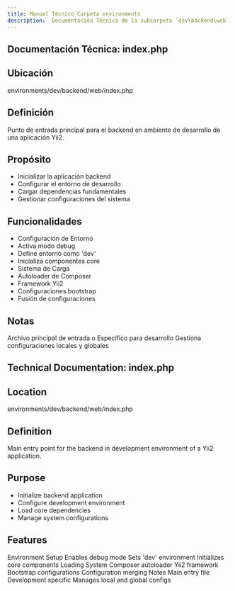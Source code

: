 ```yaml
---
title: Manual Técnico Carpeta environments
description:  Documentación Técnica de la subcarpeta `dev\backend\web`
---
```


## Documentación Técnica: index.php

## Ubicación
environments/dev/backend/web/index.php

## Definición
Punto de entrada principal para el backend en ambiente de desarrollo de una aplicación Yii2.

## Propósito
- Inicializar la aplicación backend
- Configurar el entorno de desarrollo
- Cargar dependencias fundamentales
- Gestionar configuraciones del sistema

## Funcionalidades
- Configuración de Entorno
- Activa modo debug
- Define entorno como 'dev'
- Inicializa componentes core
- Sistema de Carga
- Autoloader de Composer
- Framework Yii2
- Configuraciones bootstrap
- Fusión de configuraciones

## Notas
Archivo principal de entrada o Específico para desarrollo
Gestiona configuraciones locales y globales

## Technical Documentation: index.php

## Location
environments/dev/backend/web/index.php

## Definition
Main entry point for the backend in development environment of a Yii2 application.

## Purpose
- Initialize backend application
- Configure development environment
- Load core dependencies
- Manage system configurations

## Features
Environment Setup
Enables debug mode
Sets 'dev' environment
Initializes core components
Loading System
Composer autoloader
Yii2 framework
Bootstrap configurations
Configuration merging
Notes
Main entry file
Development specific
Manages local and global configs


